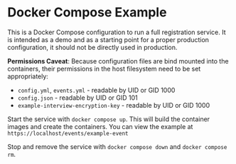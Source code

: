 # Docker Compose Example

This is a Docker Compose configuration to run a full registration service. It is
intended as a demo and as a starting point for a proper production configuration, it
should not be directly used in production.

**Permissions Caveat**: Because configuration files are bind mounted into the
containers, their permissions in the host filesystem need to be set appropriately:

- `config.yml`, `events.yml` - readable by UID or GID 1000
- `config.json` - readable by UID or GID 101
- `example-interview-encryption-key` - readable by UID or GID 1000

Start the service with `docker compose up`. This will build the container images and
create the containers. You can view the example at
`https://localhost/events/example-event`

Stop and remove the service with `docker compose down` and `docker compose rm`.
